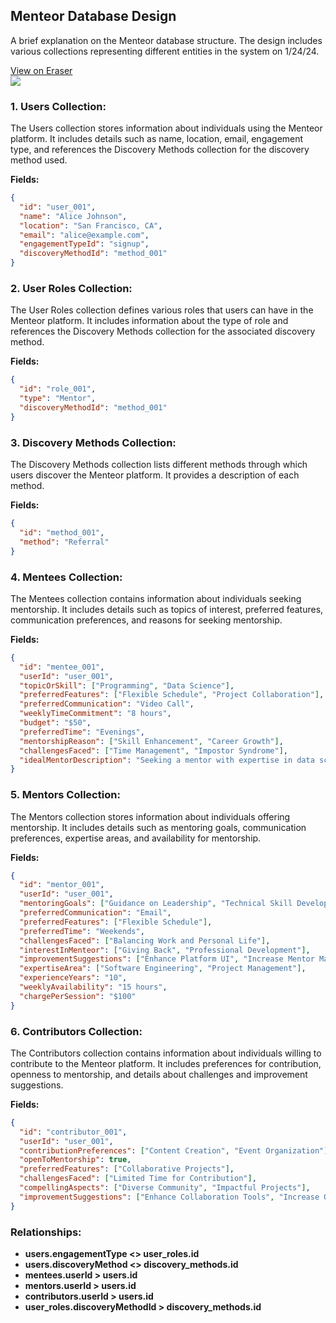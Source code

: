 
  ## Menteor Database Design

A brief explanation on the Menteor database structure. The design includes various collections representing different entities in the system on 1/24/24.

<a href="https://app.eraser.io/workspace/Mr4y47HaLlB8BbUhuOJa?elements=7lQVx0oWa4V577daVakIkA">View on Eraser<br /><img src="https://app.eraser.io/workspace/Mr4y47HaLlB8BbUhuOJa/preview?elements=7lQVx0oWa4V577daVakIkA&type=embed" /></a>

### 1. Users Collection:

The Users collection stores information about individuals using the Menteor platform. It includes details such as name, location, email, engagement type, and references the Discovery Methods collection for the discovery method used.

**Fields:**
```json
{
  "id": "user_001",
  "name": "Alice Johnson",
  "location": "San Francisco, CA",
  "email": "alice@example.com",
  "engagementTypeId": "signup",
  "discoveryMethodId": "method_001"
}
```

### 2. User Roles Collection:

The User Roles collection defines various roles that users can have in the Menteor platform. It includes information about the type of role and references the Discovery Methods collection for the associated discovery method.

**Fields:**
```json
{
  "id": "role_001",
  "type": "Mentor",
  "discoveryMethodId": "method_001"
}
```

### 3. Discovery Methods Collection:

The Discovery Methods collection lists different methods through which users discover the Menteor platform. It provides a description of each method.

**Fields:**
```json
{
  "id": "method_001",
  "method": "Referral"
}
```

### 4. Mentees Collection:

The Mentees collection contains information about individuals seeking mentorship. It includes details such as topics of interest, preferred features, communication preferences, and reasons for seeking mentorship.

**Fields:**
```json
{
  "id": "mentee_001",
  "userId": "user_001",
  "topicOrSkill": ["Programming", "Data Science"],
  "preferredFeatures": ["Flexible Schedule", "Project Collaboration"],
  "preferredCommunication": "Video Call",
  "weeklyTimeCommitment": "8 hours",
  "budget": "$50",
  "preferredTime": "Evenings",
  "mentorshipReason": ["Skill Enhancement", "Career Growth"],
  "challengesFaced": ["Time Management", "Impostor Syndrome"],
  "idealMentorDescription": "Seeking a mentor with expertise in data science and project collaboration."
}
```

### 5. Mentors Collection:

The Mentors collection stores information about individuals offering mentorship. It includes details such as mentoring goals, communication preferences, expertise areas, and availability for mentorship.

**Fields:**
```json
{
  "id": "mentor_001",
  "userId": "user_001",
  "mentoringGoals": ["Guidance on Leadership", "Technical Skill Development"],
  "preferredCommunication": "Email",
  "preferredFeatures": ["Flexible Schedule"],
  "preferredTime": "Weekends",
  "challengesFaced": ["Balancing Work and Personal Life"],
  "interestInMenteor": ["Giving Back", "Professional Development"],
  "improvementSuggestions": ["Enhance Platform UI", "Increase Mentor Matching Accuracy"],
  "expertiseArea": ["Software Engineering", "Project Management"],
  "experienceYears": "10",
  "weeklyAvailability": "15 hours",
  "chargePerSession": "$100"
}
```

### 6. Contributors Collection:

The Contributors collection contains information about individuals willing to contribute to the Menteor platform. It includes preferences for contribution, openness to mentorship, and details about challenges and improvement suggestions.

**Fields:**
```json
{
  "id": "contributor_001",
  "userId": "user_001",
  "contributionPreferences": ["Content Creation", "Event Organization"],
  "openToMentorship": true,
  "preferredFeatures": ["Collaborative Projects"],
  "challengesFaced": ["Limited Time for Contribution"],
  "compellingAspects": ["Diverse Community", "Impactful Projects"],
  "improvementSuggestions": ["Enhance Collaboration Tools", "Increase Outreach"]
}
```

### Relationships:

- **users.engagementType <> user_roles.id**
- **users.discoveryMethod <> discovery_methods.id**
- **mentees.userId > users.id**
- **mentors.userId > users.id**
- **contributors.userId > users.id**
- **user_roles.discoveryMethodId > discovery_methods.id**
